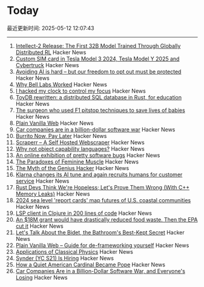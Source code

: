 # Today

最近更新时间: 2025-05-12 12:07:43

--- 
1. [Intellect-2 Release: The First 32B Model Trained Through Globally Distributed RL](https://www.primeintellect.ai/blog/intellect-2-release) Hacker News
2. [Custom SIM card in Tesla Model 3 2024, Tesla Model Y 2025 and Cybertruck](https://olegkutkov.me/2025/05/12/custom-sim-card-in-tesla-model-3-2024-tesla-model-y-2025-and-cybertruck/) Hacker News
3. [Avoiding AI is hard – but our freedom to opt out must be protected](https://theconversation.com/avoiding-ai-is-hard-but-our-freedom-to-opt-out-must-be-protected-255873) Hacker News
4. [Why Bell Labs Worked](https://1517.substack.com/p/why-bell-labs-worked) Hacker News
5. [I hacked my clock to control my focus](https://www.paepper.com/blog/posts/how-i-hacked-my-clock-to-control-my-focus.md/) Hacker News
6. [ToyDB rewritten: a distributed SQL database in Rust, for education](https://github.com/erikgrinaker/toydb) Hacker News
7. [The surgeon who used F1 pitstop techniques to save lives of babies](https://www.thetimes.com/sport/formula-one/article/professor-martin-elliott-interview-surgeon-f1-pitstops-babies-ferrari-j3sbkjssk) Hacker News
8. [Plain Vanilla Web](https://plainvanillaweb.com/index.html) Hacker News
9. [Car companies are in a billion-dollar software war](https://insideevs.com/features/759153/car-companies-software-companies/) Hacker News
10. [Burrito Now, Pay Later](https://enterprisevalue.substack.com/p/burrito-now-pay-later) Hacker News
11. [Scraperr – A Self Hosted Webscraper](https://github.com/jaypyles/Scraperr) Hacker News
12. [Why not object capability languages?](https://blog.plan99.net/why-not-capability-languages-a8e6cbdf9682) Hacker News
13. [An online exhibition of pretty software bugs](https://glitchgallery.org/) Hacker News
14. [The Paradoxes of Feminine Muscle](https://www.newyorker.com/culture/critics-notebook/the-paradoxes-of-feminine-muscle) Hacker News
15. [The Myth of the Genius Hacker](https://www.ft.com/content/55221f2d-00b3-4856-9158-dfdd0263bd0c) Hacker News
16. [Klarna changes its AI tune and again recruits humans for customer service](https://www.customerexperiencedive.com/news/klarna-reinvests-human-talent-customer-service-AI-chatbot/747586/) Hacker News
17. [Rust Devs Think We're Hopeless; Let's Prove Them Wrong (With C++ Memory Leaks)](https://www.babaei.net/blog/rust-devs-think-we-are-hopeless-lets-prove-them-wrong-with-cpp-memory-leaks/) Hacker News
18. [2024 sea level 'report cards' map futures of U.S. coastal communities](https://news.wm.edu/2025/05/06/2024-sea-level-report-cards-map-futures-of-u-s-coastal-communities/) Hacker News
19. [LSP client in Clojure in 200 lines of code](https://vlaaad.github.io/lsp-client-in-200-lines-of-code) Hacker News
20. [An $18M grant would have drastically reduced food waste. Then the EPA cut it](https://grist.org/food-and-agriculture/trump-epa-community-change-grants-program-food-waste/) Hacker News
21. [Let's Talk About the Bidet, the Bathroom's Best-Kept Secret](https://www.messynessychic.com/2024/11/27/lets-talk-about-the-bidet-the-bathrooms-best-kept-secret/) Hacker News
22. [Plain Vanilla Web – Guide for de-frameworking yourself](https://plainvanillaweb.com/index.html) Hacker News
23. [Applications of Classical Physics](http://pmaweb.caltech.edu/Courses/ph136/yr2012/) Hacker News
24. [Synder (YC S21) Is Hiring](https://www.ycombinator.com/companies/synder/jobs/2Wnbc1f-business-development-representative) Hacker News
25. [How a Quiet American Cardinal Became Pope](https://www.nytimes.com/2025/05/11/world/europe/conclave-vote-pope-leo-robert-prevost.html) Hacker News
26. [Car Companies Are in a Billion-Dollar Software War, and Everyone's Losing](https://insideevs.com/features/759153/car-companies-software-companies/) Hacker News
